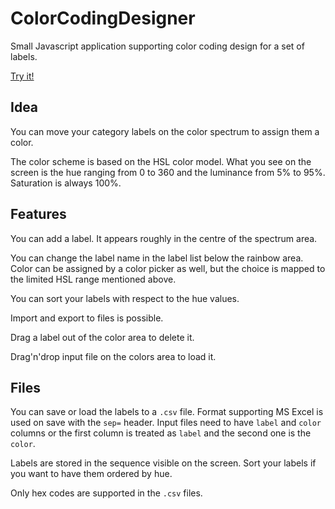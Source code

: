 # ColorCodingDesigner
Small Javascript application supporting color coding design for a set of labels.

[Try it!](https://bajron.github.io/ColorCodingDesigner/)

Idea
---
You can move your category labels on the color spectrum to assign them a color.

The color scheme is based on the HSL color model.
What you see on the screen is the hue ranging from 0 to 360
and the luminance from 5% to 95%. Saturation is always 100%.

Features
---
You can add a label. It appears roughly in the centre of the spectrum area.

You can change the label name in the label list below the rainbow area.
Color can be assigned by a color picker as well,
but the choice is mapped to the limited HSL range mentioned above.

You can sort your labels with respect to the hue values.

Import and export to files is possible.

Drag a label out of the color area to delete it.

Drag'n'drop input file on the colors area to load it.

Files
---
You can save or load the labels to a `.csv` file.
Format supporting MS Excel is used on save with the `sep=` header.
Input files need to have `label` and `color` columns
or the first column is treated as `label` and the second one is the `color`.

Labels are stored in the sequence visible on the screen.
Sort your labels if you want to have them ordered by hue.

Only hex codes are supported in the `.csv` files.
